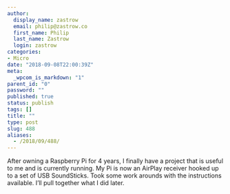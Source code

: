 ```yaml
---
author:
  display_name: zastrow
  email: philip@zastrow.co
  first_name: Philip
  last_name: Zastrow
  login: zastrow
categories:
- Micro
date: "2018-09-08T22:00:39Z"
meta:
  _wpcom_is_markdown: "1"
parent_id: "0"
password: ""
published: true
status: publish
tags: []
title: ""
type: post
slug: 488
aliases:
  - /2018/09/488/
---
```

<p>After owning a Raspberry Pi for 4 years, I finally have a project that is useful to me and is currently running. My Pi is now an AirPlay receiver hooked up to a set of USB SoundSticks. Took some work arounds with the instructions available. I’ll pull together what I did later.</p>
